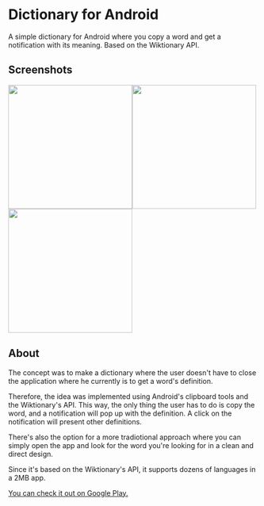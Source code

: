 # Dictionary for Android
A simple dictionary for Android where you copy a word and get a notification with its meaning. 
Based on the Wiktionary API.


## Screenshots
<img src="http://i.imgur.com/DISMh9a.png" width="250"><img src="http://i.imgur.com/dRe0H4k.png" width="250"><img src="http://i.imgur.com/uSyHZcE.png" width="250">


## About
The concept was to make a dictionary where the user doesn't have to close the application where he currently is to get a word's definition.

Therefore, the idea was implemented using Android's clipboard tools and the Wiktionary's API. This way, the only thing the user has to do is copy the word, and a notification will pop up with the definition.
A click on the notification will present other definitions.

There's also the option for a more tradiotional approach where you can simply open the app and look for the word you're looking for in a clean and direct design.

Since it's based on the Wiktionary's API, it supports dozens of languages in a 2MB app.



[You can check it out on Google Play.](https://play.google.com/store/apps/details?id=live.bar.dictionary.wiki.dictionarybar)
